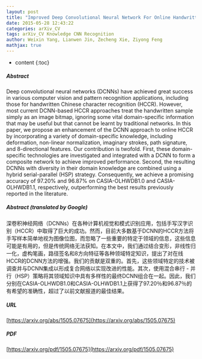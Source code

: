 ```yaml
---
layout: post
title: "Improved Deep Convolutional Neural Network For Online Handwritten Chinese Character Recognition using Domain-Specific Knowledge"
date: 2015-05-28 12:43:22
categories: arXiv_CV
tags: arXiv_CV Knowledge CNN Recognition
author: Weixin Yang, Lianwen Jin, Zecheng Xie, Ziyong Feng
mathjax: true
---
```


* content
{:toc}

##### Abstract
Deep convolutional neural networks (DCNNs) have achieved great success in various computer vision and pattern recognition applications, including those for handwritten Chinese character recognition (HCCR). However, most current DCNN-based HCCR approaches treat the handwritten sample simply as an image bitmap, ignoring some vital domain-specific information that may be useful but that cannot be learnt by traditional networks. In this paper, we propose an enhancement of the DCNN approach to online HCCR by incorporating a variety of domain-specific knowledge, including deformation, non-linear normalization, imaginary strokes, path signature, and 8-directional features. Our contribution is twofold. First, these domain-specific technologies are investigated and integrated with a DCNN to form a composite network to achieve improved performance. Second, the resulting DCNNs with diversity in their domain knowledge are combined using a hybrid serial-parallel (HSP) strategy. Consequently, we achieve a promising accuracy of 97.20% and 96.87% on CASIA-OLHWDB1.0 and CASIA-OLHWDB1.1, respectively, outperforming the best results previously reported in the literature.

##### Abstract (translated by Google)
深卷积神经网络（DCNNs）在各种计算机视觉和模式识别应用，包括手写汉字识别（HCCR）中取得了巨大的成功。然而，目前大多数基于DCNN的HCCR方法将手写样本简单地视为图像位图，而忽略了一些重要的特定于领域的信息，这些信息可能是有用的，但是传统网络无法获知。在本文中，我们通过结合变形，非线性归一化，虚构笔画，路径签名和8方向特征等各种领域特定知识，提出了对在线HCCR的DCNN方法的增强。我们的贡献是双重的。首先，这些领域特定的技术被调查并与DCNN集成以形成复合网络以实现改进的性能。其次，使用混合串行 - 并行（HSP）策略将其领域知识中具有多样性的最终DCNN组合在一起。因此，我们分别在CASIA-OLHWDB1.0和CASIA-OLHWDB1.1上获得了97.20％和96.87％的有希望的准确性，超过了以前文献报道的最佳结果。

##### URL
[https://arxiv.org/abs/1505.07675](https://arxiv.org/abs/1505.07675)

##### PDF
[https://arxiv.org/pdf/1505.07675](https://arxiv.org/pdf/1505.07675)

